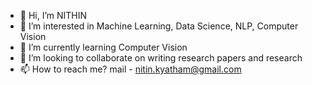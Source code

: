 - 👋 Hi, I’m NITHIN
- 👀 I’m interested in Machine Learning, Data Science, NLP, Computer Vision
- 🌱 I’m currently learning Computer Vision
- 💞️ I’m looking to collaborate on writing research papers and research
- 📫 How to reach me? mail - nitin.kyatham@gmail.com

<!---
nkyatham/nkyatham is a ✨ special ✨ repository because its `README.md` (this file) appears on your GitHub profile.
You can click the Preview link to take a look at your changes.
--->
